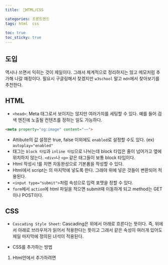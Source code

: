 ```yaml
---
title:  📄HTML/CSS

categories: 프론트엔드 
tags: html  css
 
toc: true
toc_sticky: true
---
```


  
## 도입  
역시나 쓰면서 익히는 것이 제일이다. 그래서 체계적으로 정리하지는 않고 메모처럼 추가해 나갈 예정이다. 필요시 구글링해서 찾겠지만 `w3school` 말고 `mdn`에서 찾아보기를 추천한다.  
  
## HTML  
- `<head>`: Meta 태그로서 보이지는 않지만 여러가지를 세팅할 수 있다. 예를 들어 검색 엔진에 노출될 컨텐츠를 정하는 일도 가능하다.  
  
```html  
<meta property="og:image" content="~~">  
```  
  
- Attibute의 값 설정은 true, false 이외에도 `enabled`로 설정할 수도 있다. (ex) `autoplay="enabled"`  
- 태그는 `block 타입`과 `inline 타입`으로 나뉘는데 block 타입은 줄이 넘어가고 옆에 위치하지 않는다. `<div>`나 `<p>` 같은 태그들이 보통 block 타입이다.  
- Html 작성시 !를 치면 자동완성으로 기본폼을 작성할 수 있다.  
- Html에서 script는 <body>의 마지막에 넣도록 한다. 그래야 위에 넣은 것들이 변환되어 적용된다.  
- `<input type="submit">`처럼 속성으로 입력 포맷을 정할 수 있다.  
- `form`에서 `action`에 html 파일을 적으면 submit때 이동하게 되고 method는 GET이나 POST이다.  
  
  
## CSS   
- `Cascading Style Sheet`: Cascading은 위에서 아래로 흐른다는 뜻이다. 즉, 위에서 아래로 브라우저가 읽어서 적용한다는 뜻이고 그래서 같은 속성이 여러개 있어도 제일 마지막에 정의된 녀석이 적용된다.  
  
- CSS를 추가하는 방법  
1. Html안에서 추가하려면 <style>태그안에 css를 작성한다(Internal CSS)  
2. 외부 CSS를 link 태그로 연결한다(External CSS)  
  
`display 속성`으로 block, inline을 설정할 수 있는데 **inline은 width, height등을 가질 수 없다.** 그래서 <div>를 inline으로 바꿔보면 화면에서 사라지는 것을 확인할 수 있다. inline은 좌우로만 margin, padding을 가질 수 있다.  
- `margin 속성`은 시계방향으로 위, 오른쪽, 아래, 왼쪽 순서이다.  
- `display: inline-block;` 블록이면서 가로로 배열된다. 하지만 비추천으로 이런 용도라면 `flex`를 쓰자.  
  
- `Collapsing margin`: https://developer.mozilla.org/ko/docs/Web/CSS/CSS_Box_Model/Mastering_margin_collapsing  
  
- `* {속성}` 이렇게하면 모든 태그에 적용이 가능하다.  
- `height: 100vh;`: Viewport height(화면 크기)의 100배  
  
- `Pseudo Selector`: `span:nth-child(3n+2) {…}`  
- `Combinator`  
1. `div>span {...}`과 같은 형태는 <div>의 자손이 아닌 자식인 <span>에게 스타일을 적용시킨다.  
2. `p+span {...}`과 같은 형태는 <p>와 같은 위상의 바로 뒤에 있는 형제에게 스타일을 적용시킨다.  
3. 같은 위상이되 안 붙어있다면 `p~span {...}`  
  
- `focus-within`은 자식이 포커스 되었을 때 부모가 바뀌는 것이다. form이 있고 그 안에 input이 있을 때라던지 반대도 가능하다.  
  
### 선택자 정리  
  
```css  
h1 {  
    color : red;  
}  
```  
  
- *** 전체 선택자** : body보다 넓은 개념이다.  
- **- Pseudo-class selector**: `:`로 확장하는걸 가상클래스 선택자라고 한다.  
- **- Pseudo-element selector**: `::`은 가상요소 선택자라고 한다.  
- **# 아이디 선택자**  
- **. 클래스 선택자**: 여러 개 사용이 가능하다.  
  
``` html  
<h1 class="aaa bbb">  
```  
  
- **기본 속성 선택자**: 대괄호 안에 속성과 값을 넣어 한정시킬 수 있다.  
  
```css  
input[type=text] {  
    background: red;  
}  
```  
  
- **후손 선택자**: 말 그대로 자식을 포함해서 더 후손까지 적용시킬 수 있다.  
  
```css  
#header h1 {  
    color:blue;  
}  
```  
(아이디가 header인 태그의 후손인 h1 선택)  
  
- **자손 선택자**: `선택자A > 선택자B`. 바로 아래 자손만 적용시킨다.  
  
- **동위 선택자**: `선택자A + 선택자B`. 바로 뒤에 있는 동위 태그에 적용시킨다.  
  
- **반응선택자**  
:active  
:hover  
  
- **상태선택자**  
:checked  
:focus  
:enabled  
:disabled  
  
- **구조선택자**  
  
```css  
li:nth-child(2n+1)  
```  
  
<li> 중 저 수열에 해당하는 애들만 적용된다. <li>의 자식중이 아니라 <li> 중이라는것을 주의한다.  
